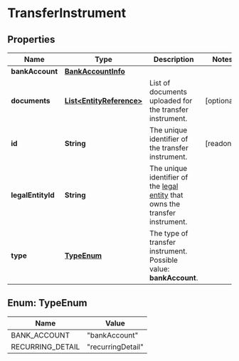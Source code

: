 

# TransferInstrument


## Properties

| Name | Type | Description | Notes |
|------------ | ------------- | ------------- | -------------|
|**bankAccount** | [**BankAccountInfo**](BankAccountInfo.md) |  |  |
|**documents** | [**List&lt;EntityReference&gt;**](EntityReference.md) | List of documents uploaded for the transfer instrument. |  [optional] |
|**id** | **String** | The unique identifier of the transfer instrument. |  [readonly] |
|**legalEntityId** | **String** | The unique identifier of the [legal entity](https://docs.adyen.com/api-explorer/#/legalentity/latest/post/legalEntities__resParam_id) that owns the transfer instrument. |  |
|**type** | [**TypeEnum**](#TypeEnum) | The type of transfer instrument.  Possible value: **bankAccount**. |  |



## Enum: TypeEnum

| Name | Value |
|---- | -----|
| BANK_ACCOUNT | &quot;bankAccount&quot; |
| RECURRING_DETAIL | &quot;recurringDetail&quot; |



